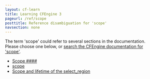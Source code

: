 ```yaml
---
layout: cf-learn
title: Learning CFEngine 3
pageurl: /ref/scope
posttitle: Reference disambiguation for 'scope'
navsection: none
---
```


The term 'scope' could refer to several sections in the documentation. Please choose one below, or
[search the CFEngine documentation for 'scope'](http://docs.cfengine.com/latest/search.html?q=scope).

- [Scope \#\#\#\#](http://docs.cfengine.com/latest/guide-glossary.html#scope-####)
- [scope](http://docs.cfengine.com/latest/reference-promise-types.html#scope)
- [Scope and lifetime of the select_region](http://docs.cfengine.com/latest/reference-promise-types-edit_line.html#scope-and-lifetime-of-the-select_region)
